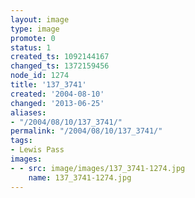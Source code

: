 ```yaml
---
layout: image
type: image
promote: 0
status: 1
created_ts: 1092144167
changed_ts: 1372159456
node_id: 1274
title: '137_3741'
created: '2004-08-10'
changed: '2013-06-25'
aliases:
- "/2004/08/10/137_3741/"
permalink: "/2004/08/10/137_3741/"
tags:
- Lewis Pass
images:
- - src: image/images/137_3741-1274.jpg
    name: 137_3741-1274.jpg
---
```


